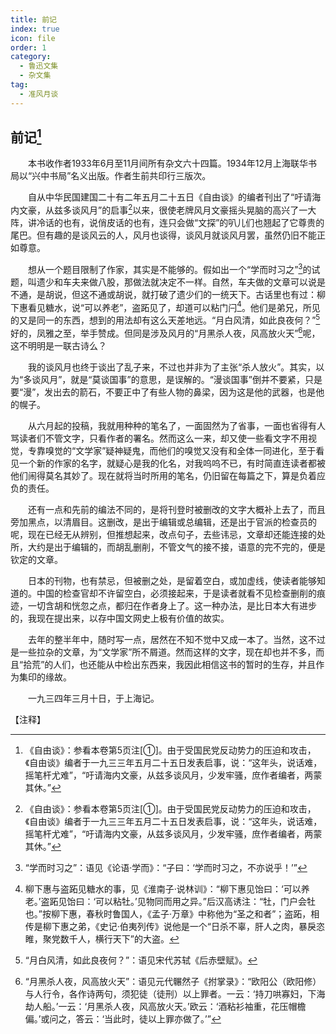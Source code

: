 ```yaml
---
title: 前记
index: true
icon: file
order: 1
category:
  - 鲁迅文集
  - 杂文集
tag:  
  - 准风月谈
---
```


## 前记[^①]

　　本书收作者1933年6月至11月间所有杂文六十四篇。1934年12月上海联华书局以“兴中书局”名义出版。作者生前共印行三版次。

　　自从中华民国建国二十有二年五月二十五日《自由谈》的编者刊出了“吁请海内文豪，从兹多谈风月”的启事[^①]以来，很使老牌风月文豪摇头晃脑的高兴了一大阵，讲冷话的也有，说俏皮话的也有，连只会做“文探”的叭儿们也翘起了它尊贵的尾巴。但有趣的是谈风云的人，风月也谈得，谈风月就谈风月罢，虽然仍旧不能正如尊意。

　　想从一个题目限制了作家，其实是不能够的。假如出一个“学而时习之”[^②]的试题，叫遗少和车夫来做八股，那做法就决定不一样。自然，车夫做的文章可以说是不通，是胡说，但这不通或胡说，就打破了遗少们的一统天下。古话里也有过：柳下惠看见糖水，说“可以养老”，盗跖见了，却道可以粘门闩[^③]。他们是弟兄，所见的又是同一的东西，想到的用法却有这么天差地远。“月白风清，如此良夜何？”[^④]好的，凤雅之至，举手赞成。但同是涉及风月的“月黑杀人夜，风高放火天”[^⑤]呢，这不明明是一联古诗么？

　　我的谈风月也终于谈出了乱子来，不过也并非为了主张“杀人放火”。其实，以为“多谈风月”，就是“莫谈国事”的意思，是误解的。“漫谈国事”倒并不要紧，只是要“漫”，发出去的箭石，不要正中了有些人物的鼻梁，因为这是他的武器，也是他的幌子。

　　从六月起的投稿，我就用种种的笔名了，一面固然为了省事，一面也省得有人骂读者们不管文字，只看作者的署名。然而这么一来，却又使一些看文字不用视觉，专靠嗅觉的“文学家”疑神疑鬼，而他们的嗅觉又没有和全体一同进化，至于看见一个新的作家的名字，就疑心是我的化名，对我呜呜不已，有时简直连读者都被他们闹得莫名其妙了。现在就将当时所用的笔名，仍旧留在每篇之下，算是负着应负的责任。

　　还有一点和先前的编法不同的，是将刊登时被删改的文字大概补上去了，而且旁加黑点，以清眉目。这删改，是出于编辑或总编辑，还是出于官派的检查员的呢，现在已经无从辨别，但推想起来，改点句子，去些讳忌，文章却还能连接的处所，大约是出于编辑的，而胡乱删削，不管文气的接不接，语意的完不完的，便是钦定的文章。

　　日本的刊物，也有禁忌，但被删之处，是留着空白，或加虚线，使读者能够知道的。中国的检查官却不许留空白，必须接起来，于是读者就看不见检查删削的痕迹，一切含胡和恍忽之点，都归在作者身上了。这一种办法，是比日本大有进步的，我现在提出来，以存中国文网史上极有价值的故实。

　　去年的整半年中，随时写一点，居然在不知不觉中又成一本了。当然，这不过是一些拉杂的文章，为“文学家”所不屑道。然而这样的文字，现在却也并不多，而且“拾荒”的人们，也还能从中检出东西来，我因此相信这书的暂时的生存，并且作为集印的缘故。

　　一九三四年三月十日，于上海记。

【注释】

[^①]:《自由谈》：参看本卷第5页注[①]。由于受国民党反动势力的压迫和攻击，《自由谈》编者于一九三三年五月二十五日发表启事，说：“这年头，说话难，摇笔杆尤难”，“吁请海内文豪，从兹多谈风月，少发牢骚，庶作者编者，两蒙其休。”

[^②]:“学而时习之”：语见《论语·学而》：“子曰：‘学而时习之，不亦说乎！’”

[^③]:柳下惠与盗跖见糖水的事，见《淮南子·说林训》：“柳下惠见饴曰：‘可以养老。’盗跖见饴曰：‘可以粘牡。’见物同而用之异。”后汉高诱注：“牡，门户会牡也。”按柳下惠，春秋时鲁国人，《孟子·万章》中称他为“圣之和者”；盗跖，相传是柳下惠之弟，《史记·伯夷列传》说他是一个“日杀不辜，肝人之肉，暴戾恣睢，聚党数千人，横行天下”的大盗。

[^④]:“月白风清，如此良夜何？”：语见宋代苏轼《后赤壁赋》。

[^⑤]:“月黑杀人夜，风高放火天”：语见元代冁然子《拊掌录》：“欧阳公（欧阳修）与人行令，各作诗两句，须犯徒（徒刑）以上罪者。一云：‘持刀哄寡妇，下海劫人船。’一云：‘月黑杀人夜，风高放火天。’欧云：‘酒粘衫袖重，花压帽檐偏。’或问之，答云：‘当此时，徒以上罪亦做了。’”
